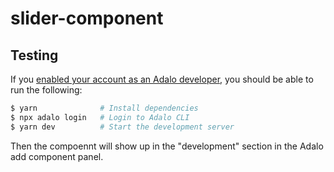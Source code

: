 # slider-component

## Testing

If you [enabled your account as an Adalo developer](https://developers.adalo.com/marketplace/enabling-developer-mode), you should be able to run the following:

```bash
$ yarn              # Install dependencies
$ npx adalo login   # Login to Adalo CLI
$ yarn dev          # Start the development server
```

Then the compoennt will show up in the "development" section in the Adalo add component panel.
